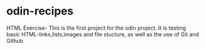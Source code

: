 # odin-recipes
HTML Exercise- This is the first project for the odin project. It is testing basic 
HTML-links,lists,images and file stucture, as well as the use of Git and Github